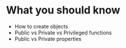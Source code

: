 # What you should know

* How to create objects
* Public vs Private vs Privileged functions
* Public vs Private properties

